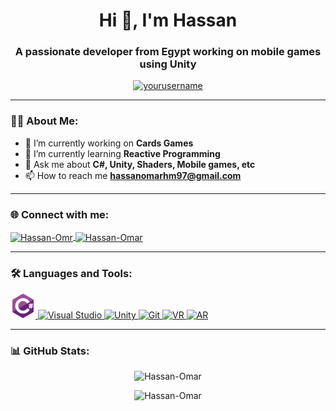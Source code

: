 <h1 align="center">Hi 👋, I'm Hassan</h1>
<h3 align="center">A passionate developer from Egypt working on mobile games using Unity</h3>

<p align="center">
  <a href="https://www.linkedin.com/in/hassan-omar-hassan/" target="blank">
    <img src="https://img.shields.io/badge/Follow_Me-LinkedIn-blue" alt="yourusername" />
  </a>
</p>

---

### 🧑‍💻 About Me:
- 🔭 I’m currently working on **Cards Games**
- 🌱 I’m currently learning **Reactive Programming** 
- 💬 Ask me about **C#, Unity, Shaders, Mobile games, etc**
- 📫 How to reach me **hassanomarhm97@gmail.com** 

---

### 🌐 Connect with me:
<p align="left">
<a href="https://www.linkedin.com/in/hassan-omar-hassan/" target="blank">
  <img align="center" src="https://raw.githubusercontent.com/rahuldkjain/github-profile-readme-generator/master/src/images/icons/Social/linked-in-alt.svg" alt="Hassan-Omr" height="30" width="40" />
</a>
<a href="https://github.com/Hassan-Omar" target="blank">
  <img align="center" src="https://raw.githubusercontent.com/rahuldkjain/github-profile-readme-generator/master/src/images/icons/Social/github.svg" alt="Hassan-Omar" height="30" width="40" />
</a> 
</p>

---

### 🛠️ Languages and Tools:
<p align="left">
  <a href="https://learn.microsoft.com/en-us/dotnet/csharp/" target="_blank">
    <img src="https://raw.githubusercontent.com/devicons/devicon/master/icons/csharp/csharp-original.svg" alt="C#" width="40" height="40" />
  </a>
  
  <!-- Visual Studio -->
  <a href="https://visualstudio.microsoft.com/" target="_blank">
    <img src="https://cdn-icons-png.flaticon.com/512/906/906324.png" alt="Visual Studio" width="40" height="40" />
  </a>

  <a href="https://unity.com/" target="_blank">
    <img src="https://cdn.worldvectorlogo.com/logos/unity-69.svg" alt="Unity" width="40" height="40" />
  </a>

  <!-- Git -->
  <a href="https://git-scm.com/" target="_blank">
    <img src="https://img.icons8.com/?size=5000&id=20906&format=png&color=000000" alt="Git" width="40" height="40" />
  </a>
  
  <!-- Virtual Reality -->
  <a href="https://unity.com/solutions/vr" target="_blank">
    <img src="https://cdn-icons-png.flaticon.com/512/5201/5201125.png" alt="VR" width="40" height="40" />
  </a>

  <!-- Augmented Reality -->
  <a href="https://unity.com/solutions/xr/ar" target="_blank">
    <img src="https://cdn-icons-png.flaticon.com/512/6357/6357953.png" alt="AR" width="40" height="40" />
  </a>
</p>

---

### 📊 GitHub Stats:
<p align="center">
  <img src="https://github-readme-stats.vercel.app/api?username=Hassan-Omar&show_icons=true&locale=en" alt="Hassan-Omar" />
</p>

<p align="center">
  <img src="https://github-readme-streak-stats.herokuapp.com/?user=Hassan-Omar&" alt="Hassan-Omar" />
</p>

